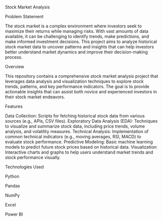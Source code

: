 Stock Market Analysis

Problem Statement

The stock market is a complex environment where investors seek to maximize their returns while managing risks. With vast amounts of data available, it can be challenging to identify trends, make predictions, and make informed investment decisions. This project aims to analyze historical stock market data to uncover patterns and insights that can help investors better understand market dynamics and improve their decision-making process.

Overview

This repository contains a comprehensive stock market analysis project that leverages data analysis and visualization techniques to explore stock trends, patterns, and key performance indicators. The goal is to provide actionable insights that can assist both novice and experienced investors in their stock market endeavors.

Features

Data Collection: Scripts for fetching historical stock data from various sources (e.g., APIs, CSV files).
Exploratory Data Analysis (EDA): Techniques to visualize and summarize stock data, including price trends, volume analysis, and volatility measures.
Technical Analysis: Implementation of common technical indicators (e.g., moving averages, RSI, MACD) to evaluate stock performance.
Predictive Modeling: Basic machine learning models to predict future stock prices based on historical data.
Visualization: Interactive charts and graphs to help users understand market trends and stock performance visually.

Technologies Used

Python

Pandas

NumPy

Excel

Power BI
